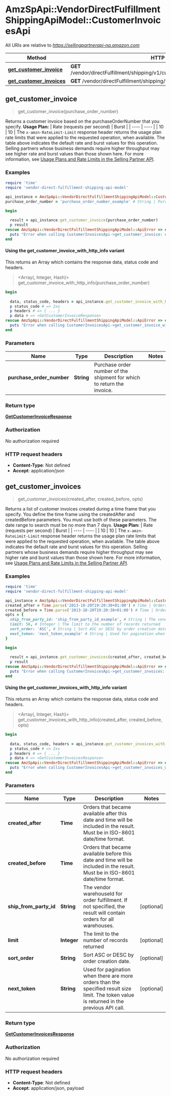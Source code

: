 # AmzSpApi::VendorDirectFulfillmentShippingApiModel::CustomerInvoicesApi

All URIs are relative to *https://sellingpartnerapi-na.amazon.com*

| Method | HTTP request | Description |
| ------ | ------------ | ----------- |
| [**get_customer_invoice**](CustomerInvoicesApi.md#get_customer_invoice) | **GET** /vendor/directFulfillment/shipping/v1/customerInvoices/{purchaseOrderNumber} |  |
| [**get_customer_invoices**](CustomerInvoicesApi.md#get_customer_invoices) | **GET** /vendor/directFulfillment/shipping/v1/customerInvoices |  |


## get_customer_invoice

> <GetCustomerInvoiceResponse> get_customer_invoice(purchase_order_number)



Returns a customer invoice based on the purchaseOrderNumber that you specify.  **Usage Plan:**  | Rate (requests per second) | Burst | | ---- | ---- | | 10 | 10 |  The `x-amzn-RateLimit-Limit` response header returns the usage plan rate limits that were applied to the requested operation, when available. The table above indicates the default rate and burst values for this operation. Selling partners whose business demands require higher throughput may see higher rate and burst values than those shown here. For more information, see [Usage Plans and Rate Limits in the Selling Partner API](https://developer-docs.amazon.com/sp-api/docs/usage-plans-and-rate-limits-in-the-sp-api).

### Examples

```ruby
require 'time'
require 'vendor-direct-fulfillment-shipping-api-model'

api_instance = AmzSpApi::VendorDirectFulfillmentShippingApiModel::CustomerInvoicesApi.new
purchase_order_number = 'purchase_order_number_example' # String | Purchase order number of the shipment for which to return the invoice.

begin
  
  result = api_instance.get_customer_invoice(purchase_order_number)
  p result
rescue AmzSpApi::VendorDirectFulfillmentShippingApiModel::ApiError => e
  puts "Error when calling CustomerInvoicesApi->get_customer_invoice: #{e}"
end
```

#### Using the get_customer_invoice_with_http_info variant

This returns an Array which contains the response data, status code and headers.

> <Array(<GetCustomerInvoiceResponse>, Integer, Hash)> get_customer_invoice_with_http_info(purchase_order_number)

```ruby
begin
  
  data, status_code, headers = api_instance.get_customer_invoice_with_http_info(purchase_order_number)
  p status_code # => 2xx
  p headers # => { ... }
  p data # => <GetCustomerInvoiceResponse>
rescue AmzSpApi::VendorDirectFulfillmentShippingApiModel::ApiError => e
  puts "Error when calling CustomerInvoicesApi->get_customer_invoice_with_http_info: #{e}"
end
```

### Parameters

| Name | Type | Description | Notes |
| ---- | ---- | ----------- | ----- |
| **purchase_order_number** | **String** | Purchase order number of the shipment for which to return the invoice. |  |

### Return type

[**GetCustomerInvoiceResponse**](GetCustomerInvoiceResponse.md)

### Authorization

No authorization required

### HTTP request headers

- **Content-Type**: Not defined
- **Accept**: application/json


## get_customer_invoices

> <GetCustomerInvoicesResponse> get_customer_invoices(created_after, created_before, opts)



Returns a list of customer invoices created during a time frame that you specify. You define the  time frame using the createdAfter and createdBefore parameters. You must use both of these parameters. The date range to search must be no more than 7 days.  **Usage Plan:**  | Rate (requests per second) | Burst | | ---- | ---- | | 10 | 10 |  The `x-amzn-RateLimit-Limit` response header returns the usage plan rate limits that were applied to the requested operation, when available. The table above indicates the default rate and burst values for this operation. Selling partners whose business demands require higher throughput may see higher rate and burst values than those shown here. For more information, see [Usage Plans and Rate Limits in the Selling Partner API](https://developer-docs.amazon.com/sp-api/docs/usage-plans-and-rate-limits-in-the-sp-api).

### Examples

```ruby
require 'time'
require 'vendor-direct-fulfillment-shipping-api-model'

api_instance = AmzSpApi::VendorDirectFulfillmentShippingApiModel::CustomerInvoicesApi.new
created_after = Time.parse('2013-10-20T19:20:30+01:00') # Time | Orders that became available after this date and time will be included in the result. Must be in ISO-8601 date/time format.
created_before = Time.parse('2013-10-20T19:20:30+01:00') # Time | Orders that became available before this date and time will be included in the result. Must be in ISO-8601 date/time format.
opts = {
  ship_from_party_id: 'ship_from_party_id_example', # String | The vendor warehouseId for order fulfillment. If not specified, the result will contain orders for all warehouses.
  limit: 56, # Integer | The limit to the number of records returned
  sort_order: 'ASC', # String | Sort ASC or DESC by order creation date.
  next_token: 'next_token_example' # String | Used for pagination when there are more orders than the specified result size limit. The token value is returned in the previous API call.
}

begin
  
  result = api_instance.get_customer_invoices(created_after, created_before, opts)
  p result
rescue AmzSpApi::VendorDirectFulfillmentShippingApiModel::ApiError => e
  puts "Error when calling CustomerInvoicesApi->get_customer_invoices: #{e}"
end
```

#### Using the get_customer_invoices_with_http_info variant

This returns an Array which contains the response data, status code and headers.

> <Array(<GetCustomerInvoicesResponse>, Integer, Hash)> get_customer_invoices_with_http_info(created_after, created_before, opts)

```ruby
begin
  
  data, status_code, headers = api_instance.get_customer_invoices_with_http_info(created_after, created_before, opts)
  p status_code # => 2xx
  p headers # => { ... }
  p data # => <GetCustomerInvoicesResponse>
rescue AmzSpApi::VendorDirectFulfillmentShippingApiModel::ApiError => e
  puts "Error when calling CustomerInvoicesApi->get_customer_invoices_with_http_info: #{e}"
end
```

### Parameters

| Name | Type | Description | Notes |
| ---- | ---- | ----------- | ----- |
| **created_after** | **Time** | Orders that became available after this date and time will be included in the result. Must be in ISO-8601 date/time format. |  |
| **created_before** | **Time** | Orders that became available before this date and time will be included in the result. Must be in ISO-8601 date/time format. |  |
| **ship_from_party_id** | **String** | The vendor warehouseId for order fulfillment. If not specified, the result will contain orders for all warehouses. | [optional] |
| **limit** | **Integer** | The limit to the number of records returned | [optional] |
| **sort_order** | **String** | Sort ASC or DESC by order creation date. | [optional] |
| **next_token** | **String** | Used for pagination when there are more orders than the specified result size limit. The token value is returned in the previous API call. | [optional] |

### Return type

[**GetCustomerInvoicesResponse**](GetCustomerInvoicesResponse.md)

### Authorization

No authorization required

### HTTP request headers

- **Content-Type**: Not defined
- **Accept**: application/json, payload

